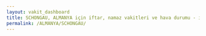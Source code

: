```yaml
---
layout: vakit_dashboard
title: SCHONGAU, ALMANYA için iftar, namaz vakitleri ve hava durumu - ilçe/eyalet seç
permalink: /ALMANYA/SCHONGAU/
---
```


<script type="text/javascript">
  var GLOBAL_COUNTRY = 'ALMANYA';
  var GLOBAL_CITY = 'SCHONGAU';
  var GLOBAL_STATE = '';
  var lat = 72;
  var lon = 21;
</script>
